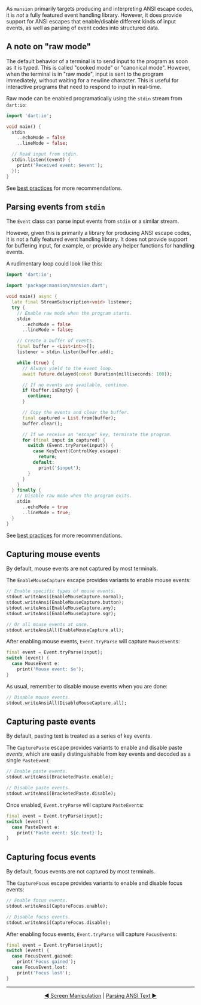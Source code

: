 As `mansion` primarily targets producing and interpreting ANSI escape codes, it
is _not_ a fully featured event handling library. However, it does provide
support for ANSI escapes that enable/disable different kinds of input events,
as well as parsing of event codes into structured data.

## A note on "raw mode"

The default behavior of a terminal is to send input to the program as soon as
it is typed. This is called "cooked mode" or "canonical mode". However, when
the terminal is in "raw mode", input is sent to the program immediately, without
waiting for a newline character. This is useful for interactive programs that
need to respond to input in real-time.

Raw mode can be enabled programatically using the `stdin` stream from `dart:io`:

```dart
import 'dart:io';

void main() {
  stdin
    ..echoMode = false
    ..lineMode = false;

  // Read input from stdin.
  stdin.listen((event) {
    print('Received event: $event');
  });
}
```

See [best practices](Best%Practices-topic.html) for more recommendations.

## Parsing events from `stdin`

The `Event` class can parse input events from `stdin` or a similar stream.

However, given this is primarily a library for producing ANSI escape codes, it
is not a fully featured event handling library. It does not provide support for
buffering input, for example, or provide any helper functions for handling
events.

A rudimentary loop could look like this:

```dart
import 'dart:io';

import 'package:mansion/mansion.dart';

void main() async {
  late final StreamSubscription<void> listener;
  try {
    // Enable raw mode when the program starts.
    stdin
      ..echoMode = false
      ..lineMode = false;

    // Create a buffer of events.
    final buffer = <List<int>>[];
    listener = stdin.listen(buffer.add);

    while (true) {
      // Always yield to the event loop.
      await Future.delayed(const Duration(milliseconds: 100));

      // If no events are available, continue.
      if (buffer.isEmpty) {
        continue;
      }

      // Copy the events and clear the buffer.
      final captured = List.from(buffer);
      buffer.clear();

      // If we receive an "escape" key, terminate the program.
      for (final input in captured) {
        switch (Event.tryParse(input)) {
          case KeyEvent(ControlKey.escape):
            return;
          default:
            print('$input');
        }
      }
    }
  } finally {
    // Disable raw mode when the program exits.
    stdin
      ..echoMode = true
      ..lineMode = true;
  }
}
```

See [best practices](Best%Practices-topic.html) for more recommendations.

## Capturing mouse events

By default, mouse events are not captured by most terminals.

The `EnableMouseCapture` escape provides variants to enable mouse events:

```dart
// Enable specific types of mouse events.
stdout.writeAnsi(EnableMouseCapture.normal);
stdout.writeAnsi(EnableMouseCapture.button);
stdout.writeAnsi(EnableMouseCapture.any);
stdout.writeAnsi(EnableMouseCapture.sgr);

// Or all mouse events at once.
stdout.writeAnsiAll(EnableMouseCapture.all);
```

After enabling mouse events, `Event.tryParse` will capture `MouseEvent`s:

```dart
final event = Event.tryParse(input);
switch (event) {
  case MouseEvent e:
    print('Mouse event: $e');
}
```

As usual, remember to disable mouse events when you are done:

```dart
// Disable mouse events.
stdout.writeAnsiAll(DisableMouseCapture.all);
```

## Capturing paste events

By default, pasting text is treated as a series of key events.

The `CapturePaste` escape provides variants to enable and disable paste
_events_, which are easily distinguishable from key events and decoded as a
single `PasteEvent`:

```dart
// Enable paste events.
stdout.writeAnsi(BracketedPaste.enable);

// Disable paste events.
stdout.writeAnsi(BracketedPaste.disable);
```

Once enabled, `Event.tryParse` will capture `PasteEvent`s:

```dart
final event = Event.tryParse(input);
switch (event) {
  case PasteEvent e:
    print('Paste event: ${e.text}');
}
```

## Capturing focus events

By default, focus events are not captured by most terminals.

The `CaptureFocus` escape provides variants to enable and disable focus events:

```dart
// Enable focus events.
stdout.writeAnsi(CaptureFocus.enable);

// Disable focus events.
stdout.writeAnsi(CaptureFocus.disable);
```

After enabling focus events, `Event.tryParse` will capture `FocusEvent`s:

```dart
final event = Event.tryParse(input);
switch (event) {
  case FocusEvent.gained:
    print('Focus gained');
  case FocusEvent.lost:
    print('Focus lost');
}
```

---

<div style="text-align: center">

[◄ Screen Manipulation](Screen%20Manipulation-topic.html) |
[Parsing ANSI Text ►](Parsing%20ANSI%20Text-topic.html)

</div>
